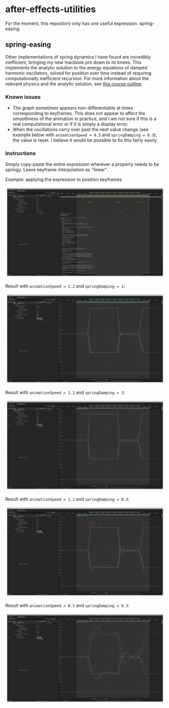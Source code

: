 # after-effects-utilities
For the moment, this repository only has one useful expression: spring-easing.

## spring-easing
Other implementations of spring dynamics I have found are incredibly inefficient, bringing my new macbook pro down to its knees. This implements the analytic solution to the energy equations of damped harmonic oscillators, solved for position over time instead of requiring computationally inefficient recursion. For more information about the relevant physics and the analytic solution, see [this course outline](http://people.physics.tamu.edu/agnolet/Teaching/Phys_221/MathematicaWebPages/4_DampedHarmonicOscillator.pdf).

### Known issues
* The graph sometimes appears non-differentiable at times corresponding to keyframes. This does not appear to affect the smoothness of the animation in practice, and I am not sure if this is a real computational error or if it is simply a display error.
* When the oscillations carry over past the next value change (see example below with `animationSpeed = 0.5` and `springDamping = 0.3`), the value is reset. I believe it would be possible to fix this fairly easily.

### Instructions

Simply copy-paste the entire expression wherever a property needs to be springy. Leave keyframe interpolation as "linear".

Example: applying the expression to position keyframes

![Applying the expression to position keyframes](screenshots/spring-easing/expression.png "Applying the expression to position keyframes")

Result with `animationSpeed = 1.2` and `springDamping = 1`:

![Default values](screenshots/spring-easing/default-values.png "Default values")

Result with `animationSpeed = 1.2` and `springDamping = 3`:

![High damping](screenshots/spring-easing/high-damping.png "High damping")

Result with `animationSpeed = 1.2` and `springDamping = 0.3`:

![Low damping](screenshots/spring-easing/low-damping.png "Low damping")

Result with `animationSpeed = 0.5` and `springDamping = 0.3`:

![Low damping low speed](screenshots/spring-easing/low-damping-low-speed.png "Low damping low speed")

